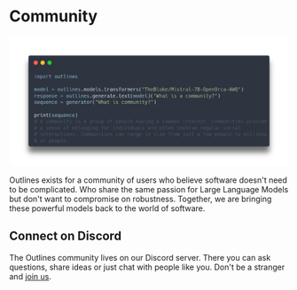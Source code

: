 # Community

![Belonging](belonging.png)

Outlines exists for a community of users who believe software doesn't need to be complicated. Who share the same passion for Large Language Models but don't want to compromise on robustness. Together, we are bringing these powerful models back to the world of software.

## Connect on Discord

The Outlines community lives on our Discord server. There you can ask questions, share ideas or just chat with people like you. Don't be a stranger and [join us][discord].


[discord]: https://discord.gg/UppQmhEpe8
